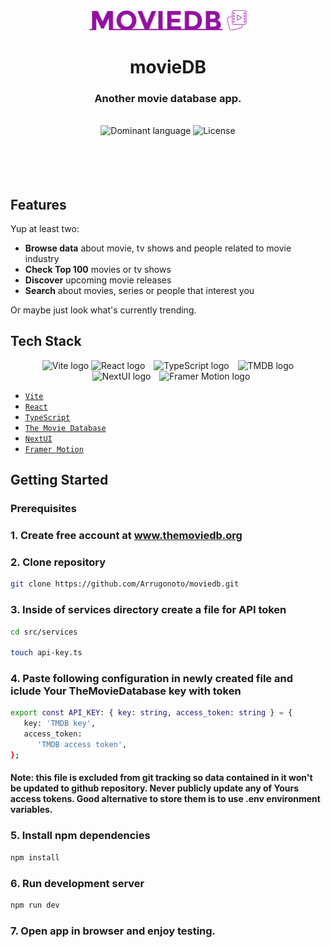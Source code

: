 <div align='center'>
   <img width="50%" src="src/assets/logo.svg" alt="movieDB logo"/>
   <h1>movieDB</h1>
   <h3>Another movie database app.</h3>
</div>

<br>
<div align='center'>
<img src='https://img.shields.io/github/languages/top/Arrugonoto/moviedb?color=007acc&logo=typescript' alt='Dominant language'/>
<img src='https://img.shields.io/github/license/Arrugonoto/moviedb' alt='License'/>
</div>

<br>
<br>
<br>
<br>

## Features

Yup at least two:

-  **Browse data** about movie, tv shows and people related to movie industry
-  **Check Top 100** movies or tv shows
-  **Discover** upcoming movie releases
-  **Search** about movies, series or people that interest you

Or maybe just look what's currently trending.

## Tech Stack

<div align='center'>

<img title='Vite' width='50px' src='https://camo.githubusercontent.com/61e102d7c605ff91efedb9d7e47c1c4a07cef59d3e1da202fd74f4772122ca4e/68747470733a2f2f766974656a732e6465762f6c6f676f2e737667' alt='Vite logo' style='margin: 0 auto;'/>
<img title='React' width='56px' src='https://upload.wikimedia.org/wikipedia/commons/a/a7/React-icon.svg' alt='React logo' style='margin: 0 auto;'/>
<img title='TypeScript' width='50px' src='https://upload.wikimedia.org/wikipedia/commons/thumb/4/4c/Typescript_logo_2020.svg/1200px-Typescript_logo_2020.svg.png' alt='TypeScript logo' style='margin: 0 10px;'/>
<img title='The Movie Database' width='70px' src='https://www.themoviedb.org/assets/2/v4/logos/v2/blue_square_2-d537fb228cf3ded904ef09b136fe3fec72548ebc1fea3fbbd1ad9e36364db38b.svg' alt='TMDB logo' style='object-fit: cover;' />
<img title='NextUI' width='50px' src='https://raw.githubusercontent.com/nextui-org/nextui/main/apps/docs/public/isotipo.png' alt='NextUI logo' style='margin: 0 10px;'/>
<img title='Framer Motion' width='50px' src='https://camo.githubusercontent.com/179d66ab2b0321726c88a586c4ad38802e7113a3c98c6fd3f0156c01c98cfd14/68747470733a2f2f6672616d657275736572636f6e74656e742e636f6d2f696d616765732f34386861395a52396f5a51475136675a38595566456c50335430412e706e67' alt='Framer Motion logo' style='margin: 0 auto;'/>

</div>

-  [`Vite`](https://vitejs.dev/)
-  [`React`](https://react.dev/)
-  [`TypeScript`](https://www.typescriptlang.org/)
-  [`The Movie Database`](https://www.themoviedb.org/)
-  [`NextUI`](https://nextui.org/)
-  [`Framer Motion`](https://www.framer.com/motion/)

## Getting Started

### Prerequisites

### 1. Create free account at <a href='https://www.themoviedb.org/'>www.themoviedb.org</a>

### 2. Clone repository

```sh
git clone https://github.com/Arrugonoto/moviedb.git
```

### 3. Inside of services directory create a file for API token

```sh
cd src/services

touch api-key.ts
```

### 4. Paste following configuration in newly created file and iclude Your TheMovieDatabase key with token

```sh
export const API_KEY: { key: string, access_token: string } = {
   key: 'TMDB key',
   access_token:
      'TMDB access token',
};
```

#### Note: this file is excluded from git tracking so data contained in it won't be updated to github repository. Never publicly update any of Yours access tokens. Good alternative to store them is to use .env environment variables.

### 5. Install npm dependencies

```sh
npm install
```

### 6. Run development server

```sh
npm run dev
```

### 7. Open app in browser and enjoy testing.
